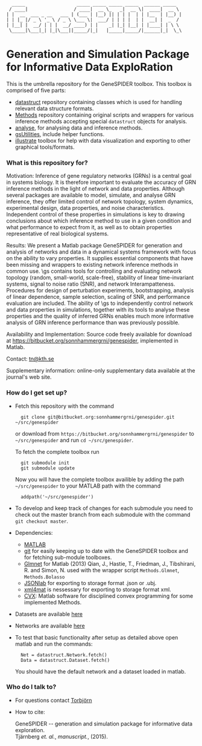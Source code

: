       _____                   _____ _____ _____ _____  ______ _____
     / ____|                 / ____|  __ \_   _|  __ \|  ____|  __ \
    | |  __  ___ _ __   ___ | (___ | |__) || | | |  | | |__  | |__) |
    | | |_ |/ _ \ '_ \ / _ \ \___ \|  ___/ | | | |  | |  __| |  _  /
    | |__| |  __/ | | |  __/ ____) | |    _| |_| |__| | |____| | \ \
     \_____|\___|_| |_|\___||_____/|_|   |_____|_____/|______|_|  \_\

# Generation and Simulation Package for Informative Data ExploRation #

This is the umbrella repository for the GeneSPIDER toolbox.
This toolbox is comprised of five parts:

* [datastruct](https://bitbucket.org/sonnhammergrni/datastruct) repository containing classes which is used for handling relevant data structure formats.
* [Methods](https://bitbucket.org/sonnhammergrni/methods) repository containing original scripts and wrappers for various inference methods accepting special `datastruct` objects for analysis.
* [analyse](https://bitbucket.org/sonnhammergrni/analyse), for analysing data and inference methods.
* [gsUtilities](https://bitbucket.org/sonnhammergrni/gsutilities), include helper functions.
* [illustrate](https://bitbucket.org/sonnhammergrni/illustrate) toolbox for help with data visualization and exporting to other graphical tools/formats.

### What is this repository for? ###
Motivation:
Inference of gene regulatory networks (GRNs) is a central goal in systems biology.
It is therefore important to evaluate the accuracy of GRN inference methods in the light of network and data properties.
Although several packages are available to model, simulate, and analyse GRN inference, they offer limited control of network topology, system dynamics, experimental design, data properties, and noise characteristics.
Independent control of these properties in simulations is key to drawing conclusions about which inference method to use in a given condition and what performance to expect from it, as well as to obtain properties representative of real biological systems.

Results:
We present a Matlab package GeneSPIDER for generation and analysis of networks and data in a dynamical systems framework with focus on the ability to vary properties.
It supplies essential components that have been missing and wrappers to existing network inference methods in common use.
\gs contains tools for controlling and evaluating network topology (random, small-world, scale-free), stability of linear time-invariant systems, signal to noise ratio (SNR), and network Interampatteness.
Procedures for design of perturbation experiments, bootstrapping, analysis of linear dependence, sample selection, scaling of SNR, and performance evaluation are included.
The ability of \gs to independently control network and data properties in simulations, together with its tools to analyse these properties and the quality of inferred GRNs enables much more informative analysis of GRN inference performance than was previously possible.

Availability and Implementation: Source code freely available for download at https://bitbucket.org/sonnhammergrni/genespider, implemented in Matlab.

Contact: tn@kth.se

Supplementary information: online-only supplementary data available at the journal's web site.

### How do I get set up? ###

* Fetch this repository with the command

        git clone git@bitbucket.org:sonnhammergrni/genespider.git ~/src/genespider

    or download from `https://bitbucket.org/sonnhammergrni/genespider` to `~/src/genespider`
    and run `cd ~/src/genespider`.

    To fetch the complete toolbox run

        git submodule init
        git submodule update

    Now you will have the complete toolbox availible by adding the path `~/src/genespider` to your MATLAB path with the command

        addpath('~/src/genespider')

* To develop and keep track of changes for each submodule you need to check out the master branch from each submodule with the command `git checkout master`.
* Dependencies:

    * [MATLAB](https://se.mathworks.com/products/matlab/)
    * [git](https://git-scm.com/) for easily keeping up to date with the GeneSPIDER toolbox and for fetching sub-module toolboxes.
    * [Glmnet](https://web.stanford.edu/~hastie/glmnet_matlab/) for Matlab (2013) Qian, J., Hastie, T., Friedman, J., Tibshirani, R. and Simon, N. used with the wrapper script `Methods.Glmnet`, `Methods.Bolasso`
    * [JSONlab](http://www.mathworks.com/matlabcentral/fileexchange/33381-jsonlab--a-toolbox-to-encode-decode-json-files-in-matlab-octave) for exporting to storage format .json or .ubj.
    * [xml4mat](https://www.mathworks.com/matlabcentral/fileexchange/6268-xml4mat-v2-0) is nessessary for exporting to storage format xml.
    * [CVX](http://cvxr.com/cvx/): Matlab software for disciplined convex programming for some implemented Methods.

* Datasets are available [here](https://bitbucket.org/sonnhammergrni/gs-datasets)
* Networks are available [here](https://bitbucket.org/sonnhammergrni/gs-networks)

* To test that basic functionality after setup as detailed above open matlab and run the commands:

        Net = datastruct.Network.fetch()
        Data = datastruct.Dataset.fetch()

    You should have the default network and a dataset loaded in matlab.

### Who do I talk to? ###

* For questions contact [Torbjörn](https://bitbucket.org/temn/)
* How to cite:

    GeneSPIDER -- generation and simulation package for informative data exploration.  
    Tjärnberg *et. al.*, *manuscript.*, (2015).